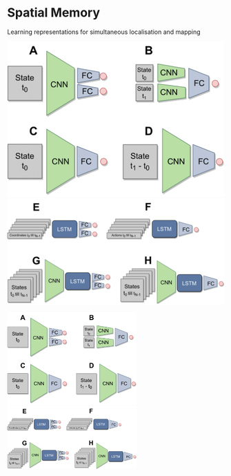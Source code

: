 # Spatial Memory
Learning representations for simultaneous localisation and mapping

![alt-text-1](img/feedforward_models.png "title-1") ![alt-text-2](img/recurrent_models.png "title-2")


<img src="img/feedforward_models.png" width="300" width="425"/> <img src="img/recurrent_models.png" width="300" width="425"/> 
